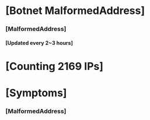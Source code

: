 # [Botnet MalformedAddress]
### [MalformedAddress]
#### [Updated every 2~3 hours]

# [Counting 2169 IPs]

# [Symptoms] 
###   [MalformedAddress]
